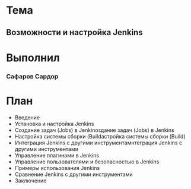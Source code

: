 # Тема

## Возможности и настройка Jenkins

# Выполнил

### Сафаров Сардор

# План

* Введение
* Установка и настройка Jenkins
* Создание задач (Jobs) в Jenkinоздание задач (Jobs) в Jenkins
* Настройка системы сборки (Buildастройка системы сборки (Build)
* Интеграция Jenkins с другими инструментамнтеграция Jenkins с другими инструментами
* Управление плагинами в Jenkins
* Управление пользователями и безопасностью в Jenkins
* Примеры использования Jenkins
* Сравнение Jenkins с другими инструментами
* Заключение
